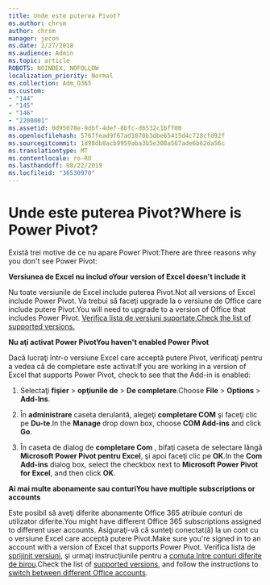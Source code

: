 ```yaml
---
title: Unde este puterea Pivot?
ms.author: chrsm
author: chrsm
manager: jecon
ms.date: 2/27/2018
ms.audience: Admin
ms.topic: article
ROBOTS: NOINDEX, NOFOLLOW
localization_priority: Normal
ms.collection: Adm_O365
ms.custom:
- "144"
- "145"
- "146"
- "2200001"
ms.assetid: 0d95078e-9dbf-4def-8bfc-d6532c1bff00
ms.openlocfilehash: 5767fead9f67ad1070b3dbe65415d4c728cfd92f
ms.sourcegitcommit: 1d98db8acb9959aba3b5e308a567ade6b62da56c
ms.translationtype: MT
ms.contentlocale: ro-RO
ms.lasthandoff: 08/22/2019
ms.locfileid: "36530970"
---
```

# <a name="where-is-power-pivot"></a><span data-ttu-id="4518f-102">Unde este puterea Pivot?</span><span class="sxs-lookup"><span data-stu-id="4518f-102">Where is Power Pivot?</span></span>

<span data-ttu-id="4518f-103">Există trei motive de ce nu apare Power Pivot:</span><span class="sxs-lookup"><span data-stu-id="4518f-103">There are three reasons why you don't see Power Pivot:</span></span>
  
<span data-ttu-id="4518f-104">**Versiunea de Excel nu includ o**</span><span class="sxs-lookup"><span data-stu-id="4518f-104">**Your version of Excel doesn't include it**</span></span>
  
<span data-ttu-id="4518f-105">Nu toate versiunile de Excel include puterea Pivot.</span><span class="sxs-lookup"><span data-stu-id="4518f-105">Not all versions of Excel include Power Pivot.</span></span> <span data-ttu-id="4518f-106">Va trebui să faceţi upgrade la o versiune de Office care include putere Pivot.</span><span class="sxs-lookup"><span data-stu-id="4518f-106">You will need to upgrade to a version of Office that includes Power Pivot.</span></span> [<span data-ttu-id="4518f-107">Verifica lista de versiuni suportate.</span><span class="sxs-lookup"><span data-stu-id="4518f-107">Check the list of supported versions.</span></span>](https://support.office.com/article/aa64e217-4b6e-410b-8337-20b87e1c2a4b.aspx)
  
<span data-ttu-id="4518f-108">**Nu aţi activat Power Pivot**</span><span class="sxs-lookup"><span data-stu-id="4518f-108">**You haven't enabled Power Pivot**</span></span>
  
<span data-ttu-id="4518f-109">Dacă lucraţi într-o versiune Excel care acceptă putere Pivot, verificaţi pentru a vedea că de completare este activat:</span><span class="sxs-lookup"><span data-stu-id="4518f-109">If you are working in a version of Excel that supports Power Pivot, check to see that the Add-in is enabled:</span></span>
  
1. <span data-ttu-id="4518f-110">Selectaţi **fişier** \> **opţiunile de** \> **De completare**.</span><span class="sxs-lookup"><span data-stu-id="4518f-110">Choose **File** \> **Options** \> **Add-Ins**.</span></span>

2. <span data-ttu-id="4518f-111">În **administrare** caseta derulantă, alegeţi **completare COM** şi faceţi clic pe **Du-te**.</span><span class="sxs-lookup"><span data-stu-id="4518f-111">In the **Manage** drop down box, choose **COM Add-ins** and click **Go**.</span></span>

3. <span data-ttu-id="4518f-112">În caseta de dialog de **completare Com** , bifaţi caseta de selectare lângă **Microsoft Power Pivot pentru Excel**, şi apoi faceţi clic pe **OK**.</span><span class="sxs-lookup"><span data-stu-id="4518f-112">In the **Com Add-ins** dialog box, select the checkbox next to **Microsoft Power Pivot for Excel**, and then click **OK**.</span></span>

<span data-ttu-id="4518f-113">**Ai mai multe abonamente sau conturi**</span><span class="sxs-lookup"><span data-stu-id="4518f-113">**You have multiple subscriptions or accounts**</span></span>
  
<span data-ttu-id="4518f-114">Este posibil să aveţi diferite abonamente Office 365 atribuie conturi de utilizator diferite.</span><span class="sxs-lookup"><span data-stu-id="4518f-114">You might have different Office 365 subscriptions assigned to different user accounts.</span></span> <span data-ttu-id="4518f-115">Asiguraţi-vă că sunteţi conectat(ă) la un cont cu o versiune Excel care acceptă putere Pivot.</span><span class="sxs-lookup"><span data-stu-id="4518f-115">Make sure you're signed in to an account with a version of Excel that supports Power Pivot.</span></span> <span data-ttu-id="4518f-116">Verifica lista de [sprijinit versiuni](https://support.office.com/article/aa64e217-4b6e-410b-8337-20b87e1c2a4b.aspx), şi urmaţi instrucţiunile pentru a [comuta între conturi diferite de birou](https://support.office.com/article/b9582171-fd1f-4284-9846-bdd72bb28426.aspx#BKMK_WebSwitchAccounts).</span><span class="sxs-lookup"><span data-stu-id="4518f-116">Check the list of [supported versions](https://support.office.com/article/aa64e217-4b6e-410b-8337-20b87e1c2a4b.aspx), and follow the instructions to [switch between different Office accounts](https://support.office.com/article/b9582171-fd1f-4284-9846-bdd72bb28426.aspx#BKMK_WebSwitchAccounts).</span></span>

